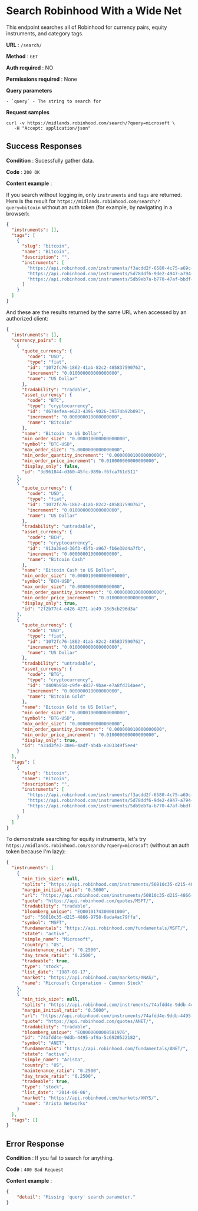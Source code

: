 # Search Robinhood With a Wide Net

This endpoint searches all of Robinhood for currency pairs, equity instruments, and category tags.

**URL** : `/search/`

**Method** : `GET`

**Auth required** : NO

**Permissions required** : None

**Query parameters**

    - `query` - The string to search for

**Request samples**

```
curl -v https://midlands.robinhood.com/search/?query=microsoft \
   -H "Accept: application/json"
```

## Success Responses

**Condition** : Sucessfully gather data.

**Code** : `200 OK`

**Content example** :

If you search without logging in, only `instruments` and `tags` are returned. Here is the result for `https://midlands.robinhood.com/search/?query=bitcoin` without an auth token (for example, by navigating in a browser): 

```json
{
  "instruments": [],
  "tags": [
    {
      "slug": "bitcoin",
      "name": "Bitcoin",
      "description": "",
      "instruments": [
        "https://api.robinhood.com/instruments/f3acdd2f-6580-4c75-a69c-81481cc4c235/",
        "https://api.robinhood.com/instruments/5d78ddf6-9de2-4947-a794-0e1884694cf1/",
        "https://api.robinhood.com/instruments/5db9eb7a-b770-47af-bbdf-c4ff26f2f0d2/"
      ]
    }
  ]
}
```

And these are the results returned by the same URL when accessed by an authorized client:

```json
{
  "instruments": [],
  "currency_pairs": [
    {
      "quote_currency": {
        "code": "USD",
        "type": "fiat",
        "id": "1072fc76-1862-41ab-82c2-485837590762",
        "increment": "0.010000000000000000",
        "name": "US Dollar"
      },
      "tradability": "tradable",
      "asset_currency": {
        "code": "BTC",
        "type": "cryptocurrency",
        "id": "d674efea-e623-4396-9026-39574b92b093",
        "increment": "0.000000010000000000",
        "name": "Bitcoin"
      },
      "name": "Bitcoin to US Dollar",
      "min_order_size": "0.000010000000000000",
      "symbol": "BTC-USD",
      "max_order_size": "5.0000000000000000",
      "min_order_quantity_increment": "0.000000010000000000",
      "min_order_price_increment": "0.010000000000000000",
      "display_only": false,
      "id": "3d961844-d360-45fc-989b-f6fca761d511"
    },
    {
      "quote_currency": {
        "code": "USD",
        "type": "fiat",
        "id": "1072fc76-1862-41ab-82c2-485837590762",
        "increment": "0.010000000000000000",
        "name": "US Dollar"
      },
      "tradability": "untradable",
      "asset_currency": {
        "code": "BCH",
        "type": "cryptocurrency",
        "id": "913a38ed-36f3-45fb-a967-fb6e30d4a7fb",
        "increment": "0.000000010000000000",
        "name": "Bitcoin Cash"
      },
      "name": "Bitcoin Cash to US Dollar",
      "min_order_size": "0.000010000000000000",
      "symbol": "BCH-USD",
      "max_order_size": "0.0000000000000000",
      "min_order_quantity_increment": "0.000000010000000000",
      "min_order_price_increment": "0.010000000000000000",
      "display_only": true,
      "id": "2f2b77c4-e426-4271-ae49-18d5cb296d3a"
    },
    {
      "quote_currency": {
        "code": "USD",
        "type": "fiat",
        "id": "1072fc76-1862-41ab-82c2-485837590762",
        "increment": "0.010000000000000000",
        "name": "US Dollar"
      },
      "tradability": "untradable",
      "asset_currency": {
        "code": "BTG",
        "type": "cryptocurrency",
        "id": "d409b958-c9fe-4837-9bae-e7a8fd314aee",
        "increment": "0.000000010000000000",
        "name": "Bitcoin Gold"
      },
      "name": "Bitcoin Gold to US Dollar",
      "min_order_size": "0.000010000000000000",
      "symbol": "BTG-USD",
      "max_order_size": "0.0000000000000000",
      "min_order_quantity_increment": "0.000000010000000000",
      "min_order_price_increment": "0.010000000000000000",
      "display_only": true,
      "id": "a31d3fe3-38e6-4adf-ab4b-e303349f5ee4"
    }
  ],
  "tags": [
    {
      "slug": "bitcoin",
      "name": "Bitcoin",
      "description": "",
      "instruments": [
        "https://api.robinhood.com/instruments/f3acdd2f-6580-4c75-a69c-81481cc4c235/",
        "https://api.robinhood.com/instruments/5d78ddf6-9de2-4947-a794-0e1884694cf1/",
        "https://api.robinhood.com/instruments/5db9eb7a-b770-47af-bbdf-c4ff26f2f0d2/"
      ]
    }
  ]
}
```

To demonstrate searching for equity instruments, let's try `https://midlands.robinhood.com/search/?query=microsoft` (without an auth token because I'm lazy):

```json
{
  "instruments": [
    {
      "min_tick_size": null,
      "splits": "https://api.robinhood.com/instruments/50810c35-d215-4866-9758-0ada4ac79ffa/splits/",
      "margin_initial_ratio": "0.5000",
      "url": "https://api.robinhood.com/instruments/50810c35-d215-4866-9758-0ada4ac79ffa/",
      "quote": "https://api.robinhood.com/quotes/MSFT/",
      "tradability": "tradable",
      "bloomberg_unique": "EQ0010174300001000",
      "id": "50810c35-d215-4866-9758-0ada4ac79ffa",
      "symbol": "MSFT",
      "fundamentals": "https://api.robinhood.com/fundamentals/MSFT/",
      "state": "active",
      "simple_name": "Microsoft",
      "country": "US",
      "maintenance_ratio": "0.2500",
      "day_trade_ratio": "0.2500",
      "tradeable": true,
      "type": "stock",
      "list_date": "1987-09-17",
      "market": "https://api.robinhood.com/markets/XNAS/",
      "name": "Microsoft Corporation - Common Stock"
    },
    {
      "min_tick_size": null,
      "splits": "https://api.robinhood.com/instruments/74afdd4e-9ddb-4495-af9a-5c6920522182/splits/",
      "margin_initial_ratio": "0.5000",
      "url": "https://api.robinhood.com/instruments/74afdd4e-9ddb-4495-af9a-5c6920522182/",
      "quote": "https://api.robinhood.com/quotes/ANET/",
      "tradability": "tradable",
      "bloomberg_unique": "EQ0000000008581976",
      "id": "74afdd4e-9ddb-4495-af9a-5c6920522182",
      "symbol": "ANET",
      "fundamentals": "https://api.robinhood.com/fundamentals/ANET/",
      "state": "active",
      "simple_name": "Arista",
      "country": "US",
      "maintenance_ratio": "0.2500",
      "day_trade_ratio": "0.2500",
      "tradeable": true,
      "type": "stock",
      "list_date": "2014-06-06",
      "market": "https://api.robinhood.com/markets/XNYS/",
      "name": "Arista Networks"
    }
  ],
  "tags": []
}
```

## Error Response

**Condition** : If you fail to search for anything.

**Code** : `400 Bad Request`

**Content example** : 

```json
{
    "detail": "Missing 'query' search parameter."
}
``` 